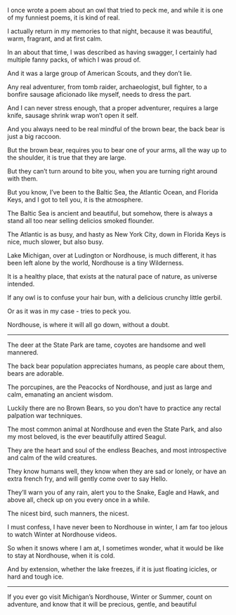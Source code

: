 I once wrote a poem about an owl that tried to peck me,
and while it is one of my funniest poems, it is kind of real.

I actually return in my memories to that night,
because it was beautiful, warm, fragrant, and at first calm.

In an about that time, I was described as having swagger,
I certainly had multiple fanny packs, of which I was proud of.

And it was a large group of American Scouts,
and they don’t lie.

Any real adventurer, from tomb raider, archaeologist, bull fighter,
to a bonfire sausage aficionado like myself, needs to dress the part.

And I can never stress enough, that a proper adventurer,
requires a large knife, sausage shrink wrap won’t open it self.

And you always need to be real mindful of the brown bear,
the back bear is just a big raccoon.

But the brown bear, requires you to bear one of your arms,
all the way up to the shoulder, it is true that they are large.

But they can’t turn around to bite you,
when you are turning right around with them.

But you know, I’ve been to the Baltic Sea, the Atlantic Ocean,
and Florida Keys, and I got to tell you, it is the atmosphere.

The Baltic Sea is ancient and beautiful,
but somehow, there is always a stand all too near selling delicios smoked flounder.

The Atlantic is as busy, and hasty as New York City,
down in Florida Keys is nice, much slower, but also busy.

Lake Michigan, over at Ludington or Nordhouse, is much different,
it has been left alone by the world, Nordhouse is a tiny Wilderness.

It is a healthy place,
that exists at the natural pace of nature, as universe intended.

If any owl is to confuse your hair bun,
with a delicious crunchy little gerbil.

Or as it was in my case -
tries to peck you.

Nordhouse, is where it will all go down,
without a doubt.

---

The deer at the State Park are tame,
coyotes are handsome and well mannered.

The back bear population appreciates humans,
as people care about them, bears are adorable.

The porcupines, are the Peacocks of Nordhouse,
and just as large and calm, emanating an ancient wisdom.

Luckily there are no Brown Bears,
so you don’t have to practice any rectal palpation war techniques.

The most common animal at Nordhouse and even the State Park,
and also my most beloved, is the ever beautifully attired Seagul.

They are the heart and soul of the endless Beaches,
and most introspective and calm of the wild creatures.

They know humans well, they know when they are sad or lonely,
or have an extra french fry, and will gently come over to say Hello.

They’ll warn you of any rain, alert you to the Snake, Eagle and Hawk,
and above all, check up on you every once in a while.

The nicest bird, such manners,
the nicest.

I must confess, I have never been to Nordhouse in winter,
I am far too jelous to watch Winter at Nordhouse videos.

So when it snows where I am at, I sometimes wonder,
what it would be like to stay at Nordhouse, when it is cold.

And by extension, whether the lake freezes,
if it is just floating icicles, or hard and tough ice.

---

If you ever go visit Michigan’s Nordhouse, Winter or Summer,
count on adventure, and know that it will be precious, gentle, and beautiful

